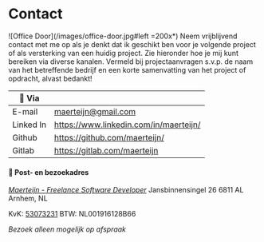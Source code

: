 # Contact

![Office Door](/images/office-door.jpg#left =200x*) Neem vrijblijvend contact met me op als je denkt dat ik geschikt ben voor je volgende project of als versterking van een huidig project. Zie hieronder hoe je mij kunt bereiken via diverse kanalen. Vermeld bij projectaanvragen s.v.p. de naam van het betreffende bedrijf en een korte samenvatting van het project of opdracht, alvast bedankt!

| :satellite: Via       |                                        |
| --------------------- | -------------------------------------- |
| E-mail                | maerteijn@gmail.com                    |
| Linked In             | https://www.linkedin.com/in/maerteijn/ |
| Github                | https://github.com/maerteijn/          |
| Gitlab                | https://gitlab.com/maerteijn           |


#### :office: Post- en bezoekadres
[*Maerteijn - Freelance Software Developer*](https://goo.gl/maps/Pr3t1pmqjMt9Y3gaA)
Jansbinnensingel 26
6811 AL
Arnhem, NL

KvK: [53073231](https://www.kvk.nl/zoeken/?source=all&q=maerteijn)
BTW: NL001916128B66

*Bezoek alleen mogelijk op afspraak*
